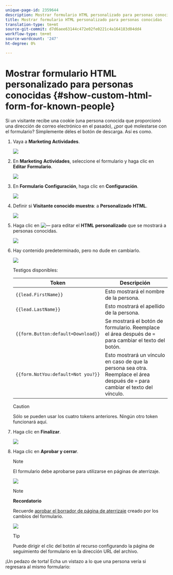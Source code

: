 ```yaml
---
unique-page-id: 2359644
description: Mostrar formulario HTML personalizado para personas conocidas - Documentos de marketing - Documentación del producto
title: Mostrar formulario HTML personalizado para personas conocidas
translation-type: tm+mt
source-git-commit: d7d6aee63144c472e02fe0221c4a164183d04dd4
workflow-type: tm+mt
source-wordcount: '247'
ht-degree: 0%

---
```



# Mostrar formulario HTML personalizado para personas conocidas {#show-custom-html-form-for-known-people}

Si un visitante recibe una cookie (una persona conocida que proporcionó una dirección de correo electrónico en el pasado), ¿por qué molestarse con el formulario? Simplemente déles el botón de descarga. Así es como.

1. Vaya a **Marketing** **Actividades**.

   ![](assets/login-marketing-activities-5.png)

1. En **Marketing** **Actividades**, seleccione el formulario y haga clic en **Editar** **Formulario**.

   ![](assets/image2014-9-15-12-3a24-3a6.png)

1. En **Formulario** **Configuración**, haga clic en **Configuración**.

   ![](assets/image2014-9-15-12-3a24-3a36.png)

1. Definir si **Visitante conocido** **muestra**: a **Personalizado** **HTML**.

   ![](assets/image2014-9-15-12-3a24-3a59.png)

1. Haga clic en ![—](assets/image2014-9-25-14-3a1-3a26.png) para editar el **HTML** **personalizado** que se mostrará a personas conocidas.

   ![](assets/image2014-9-15-12-3a25-3a38.png)

1. Hay contenido predeterminado, pero no dude en cambiarlo.

   ![](assets/image2014-9-15-12-3a25-3a49.png)

   Testigos disponibles:

   | Token | Descripción |
   |---|---|
   | `{{lead.FirstName}}` | Esto mostrará el nombre de la persona. |
   | `{{lead.LastName}}` | Esto mostrará el apellido de la persona. |
   | `{{form.Button:default=Download}}` | Se mostrará el botón de formulario. Reemplace el área después de `=` para cambiar el texto del botón. |
   | `{{form.NotYou:default=Not you?}}` | Esto mostrará un vínculo en caso de que la persona sea otra. Reemplace el área después de `=` para cambiar el texto del vínculo. |

   >[!CAUTION]
   >
   >Sólo se pueden usar los cuatro tokens anteriores. Ningún otro token funcionará aquí.

1. Haga clic en **Finalizar**.

   ![](assets/image2014-9-15-12-3a27-3a25.png)

1. Haga clic en **Aprobar y cerrar**.

   >[!NOTE]
   >
   >El formulario debe aprobarse para utilizarse en páginas de aterrizaje.

   ![](assets/image2014-9-15-12-3a27-3a53.png)

   >[!NOTE]
   >
   >**Recordatorio**
   >
   >
   >Recuerde [aprobar el borrador de página de aterrizaje](../../../../product-docs/demand-generation/landing-pages/understanding-landing-pages/approve-unapprove-or-delete-a-landing-page.md) creado por los cambios del formulario.

   ![](assets/image2014-9-15-12-3a28-3a12.png)

   >[!TIP]
   >
   >Puede dirigir el clic del botón al recurso configurando la página de seguimiento del formulario en la dirección URL del archivo.

¡Un pedazo de torta! Echa un vistazo a lo que una persona vería si regresara al mismo formulario: